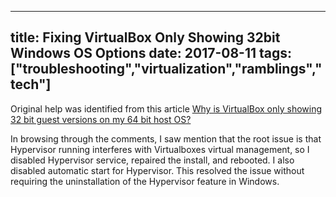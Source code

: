 ﻿---

title: Fixing VirtualBox Only Showing 32bit Windows OS Options
date: 2017-08-11
tags: ["troubleshooting","virtualization","ramblings","tech"]
---

Original help was identified from this article [Why is VirtualBox only showing 32 bit guest versions on my 64 bit host OS?](http://www.fixedbyvonnie.com/2014/11/virtualbox-showing-32-bit-guest-versions-64-bit-host-os/)

In browsing through the comments, I saw mention that the root issue is that Hypervisor running interferes with Virtualboxes virtual management, so I disabled Hypervisor service, repaired the install, and rebooted. I also disabled automatic start for Hypervisor.
This resolved the issue without requiring the uninstallation of the Hypervisor feature in Windows.
